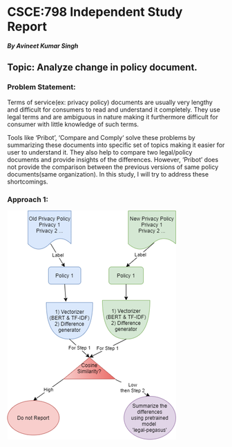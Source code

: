 # CSCE:798 Independent Study Report
***By Avineet Kumar Singh***
## Topic: Analyze change in policy document.
### Problem Statement: 
Terms of service(ex: privacy policy) documents are usually very lengthy and difficult for consumers to read and understand it completely. They use legal terms and are ambiguous in nature making it furthermore difficult for consumer with little knowledge of such terms. 

Tools like ‘Pribot’, ‘Compare and Comply‘ solve these problems by summarizing these documents into specific set of topics making it easier for user to understand it.  They also help to compare two legal/policy documents and provide insights of the differences.
However, ‘Pribot’ does not provide the comparison between the previous versions of same policy documents(same organization). In this study, I will try to address these shortcomings.


### Approach 1:
![Approach 1](/Approach_1.png)
